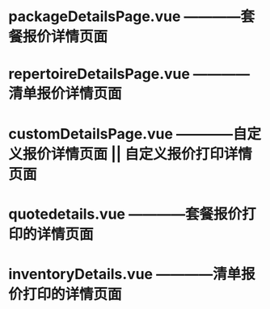 # packageDetailsPage.vue      ————套餐报价详情页面
# repertoireDetailsPage.vue   ————清单报价详情页面
# customDetailsPage.vue   ————自定义报价详情页面 || 自定义报价打印详情页面
# quotedetails.vue   ————套餐报价打印的详情页面
# inventoryDetails.vue   ————清单报价打印的详情页面
